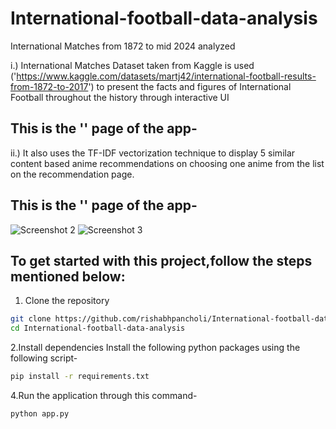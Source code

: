 
# International-football-data-analysis
 International Matches from 1872 to mid 2024 analyzed

i.) International Matches Dataset taken from Kaggle is used ('https://www.kaggle.com/datasets/martj42/international-football-results-from-1872-to-2017') to present the facts and figures of International Football throughout the history through interactive UI

## This is the '' page of the app-



ii.) It also uses the TF-IDF vectorization technique to display 5 similar content based anime recommendations on choosing one anime from the list on the recommendation page.

## This is the '' page of the app-

![Screenshot 2](recommendation_page_1.png)
![Screenshot 3](recommendation_page_2.png)


## To get started with this project,follow the steps mentioned below:
1. Clone the repository
```bash
git clone https://github.com/rishabhpancholi/International-football-data-analysis.git
cd International-football-data-analysis
```

2.Install dependencies
Install the following python packages using the following script-

```bash
pip install -r requirements.txt
```

4.Run the application through this command-

```bash
python app.py
```
